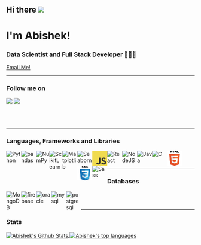 ## Hi there <img src="https://media.giphy.com/media/hvRJCLFzcasrR4ia7z/giphy.gif" width="25px">

# I'm Abishek!

### Data Scientist and Full Stack Developer 👨🏻‍💻

[Email Me!](mailto:abishekbalaji7.151@gmail.com)
 
 ***

### Follow me on

[<img height="30" src="https://img.shields.io/badge/twitter-%231DA1F2.svg?&style=for-the-badge&logo=twitter&logoColor=white" />][twitter]
[<img height="30" src="https://img.shields.io/badge/linkedin-%230077B5.svg?&style=for-the-badge&logo=linkedin&logoColor=white" />][LinkedIn]

<br />
<br />
<hr />

### Languages, Frameworks and Libraries
<img align="left" alt="Python" width="40px" src="https://www.vectorlogo.zone/logos/python/python-icon.svg" />
<img align="left" alt="pandas" width="40px" src="https://pbs.twimg.com/profile_images/1187765724451868673/uVw1PWA7_400x400.png" />
<img align="left" alt="NumPy" width="35px" src="https://www.vectorlogo.zone/logos/numpy/numpy-icon.svg" />

<img align="left" alt="ScikitLearn" width="35px" src="https://upload.wikimedia.org/wikipedia/commons/thumb/0/05/Scikit_learn_logo_small.svg/1200px-Scikit_learn_logo_small.svg.png" />
<img align="left" alt="Matplotlib" width="40px" src="https://matplotlib.org/_static/logo2_compressed.svg" />
<img align="left" alt="Seaborn" width="40px" src="https://seaborn.pydata.org/_static/logo-wide-lightbg.svg" />
<img align="left" alt="JS" width="40px" src="https://raw.githubusercontent.com/github/explore/80688e429a7d4ef2fca1e82350fe8e3517d3494d/topics/javascript/javascript.png" />
<img align="left" alt="React" width="40px" src="https://www.vectorlogo.zone/logos/reactjs/reactjs-icon.svg" />
<img align="left" alt="NodeJS" width="40px" src="https://www.vectorlogo.zone/logos/nodejs/nodejs-icon.svg" />
<img align="left" alt="Java" width="40px" src="https://www.vectorlogo.zone/logos/java/java-icon.svg" />
<img align="left" alt="C" width="40px" src="https://img.icons8.com/color/48/000000/c-programming.png" />
<img align="left" alt="HTML5" width="40px" src="https://raw.githubusercontent.com/github/explore/80688e429a7d4ef2fca1e82350fe8e3517d3494d/topics/html/html.png" />
<img align="left" alt="CSS3" width="40px" src="https://raw.githubusercontent.com/github/explore/80688e429a7d4ef2fca1e82350fe8e3517d3494d/topics/css/css.png" />
<img align="left" alt="Sass" width="40px" src="https://www.vectorlogo.zone/logos/sass-lang/sass-lang-icon.svg" />
<br />
<br />
<hr />

### Databases
<img align="left" alt="MongoDB" width="40px" src="https://www.vectorlogo.zone/logos/mongodb/mongodb-icon.svg" />
<img align="left" alt="firebase" width="40px" src="https://www.vectorlogo.zone/logos/firebase/firebase-icon.svg" />
<img align="left" alt="oracle" width="40px" src="https://www.vectorlogo.zone/logos/oracle/oracle-icon.svg" />
<img align="left" alt="mysql" width="40px" src="https://www.vectorlogo.zone/logos/mysql/mysql-icon.svg" />
<img align="left" alt="postgresql" width="40px" src="https://www.vectorlogo.zone/logos/postgresql/postgresql-icon.svg" />
<br />
<br />
<hr />

### Stats
<a href="#stats">
<img align="center" alt="Abishek's Github Stats" src="https://gh-readme-stats-jr2zafif6.vercel.app/api?username=abishekbalaji&show_icons=true&count_private=true&theme=tokyonight" />
</a>

<a href="#stats">
<img align="center" alt="Abishek's top languages" src="https://gh-readme-stats-jr2zafif6.vercel.app/api/top-langs/?username=abishekbalaji&layout=compact&langs_count=8&theme=tokyonight" />
</a>

[LinkedIn]: https://www.linkedin.com/in/abishek-b-a30a0b19a/
[twitter]: https://twitter.com/abishek151